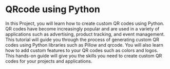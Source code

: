 # QRcode using Python

In this Project, you will learn how to create custom QR codes using Python. QR codes have become increasingly popular and are used in a variety of applications such as advertising, product tracking, and event management. This tutorial will guide you through the process of generating custom QR codes using Python libraries such as Pillow and qrcode. You will also learn how to add custom features to your QR codes such as colors and logos. This hands-on guide will give you the skills you need to create custom QR codes for your projects and applications.
